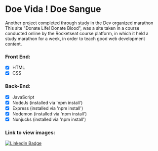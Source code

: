 # Doe Vida ! Doe Sangue

Another project completed through study in the Dev organized marathon
This site "Donate Life! Donate Blood", was a site taken in a course conducted online by the Rocketseat course platform, in which it held a study marathon for a week, in order to teach good web development content.

### Front End:
- [x] HTML
- [x] CSS

### Back-End:
- [x] JavaScript
- [x] NodeJs (installed via 'npm install')
- [x] Express (installed via 'npm install')
- [x] Nodemon (installed via 'npm install')
- [x] Nunjucks (installed via 'npm install')

### Link to view images:
[![Linkedin Badge](https://img.shields.io/badge/-Lucas%20Anselmo-6633cc?style=flat-square&logo=Linkedin&logoColor=white&link=)](https://www.linkedin.com/posts/lucas-anselmo-moraes-da-silva-543636161_nodejs-javascript-html-activity-6655220743544066049-MFpT)
  

